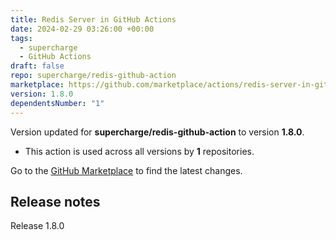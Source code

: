 ```yaml
---
title: Redis Server in GitHub Actions
date: 2024-02-29 03:26:00 +00:00
tags:
  - supercharge
  - GitHub Actions
draft: false
repo: supercharge/redis-github-action
marketplace: https://github.com/marketplace/actions/redis-server-in-github-actions
version: 1.8.0
dependentsNumber: "1"
---
```



Version updated for **supercharge/redis-github-action** to version **1.8.0**.
- This action is used across all versions by **1** repositories.

Go to the [GitHub Marketplace](https://github.com/marketplace/actions/redis-server-in-github-actions) to find the latest changes.

## Release notes

Release 1.8.0
